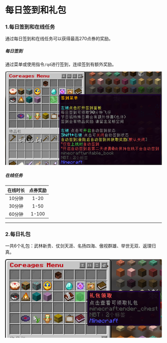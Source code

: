 # 每日签到和礼包

### 1.**每日签到和在线任务**

通过每日签到和在线任务可以获得最高270点券的奖励。

##### 每日签到

通过菜单或使用指令`/qd`进行签到，连续签到有额外奖励。

![签到菜单](image/签到菜单.png)



##### **在线任务**

| 在线时长 | 点券奖励 |
| :------: | :------: |
|  10分钟  |   1-20   |
|  30分钟  |   1-50   |
|  60分钟  |  1-100   |



------



### 2.**每日礼包**

一共6个礼包：武林新贵、仗剑天涯、名扬四海、傲视群雄、举世无双、返璞归真。

![礼包领取](image/礼包领取.png)